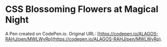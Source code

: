 # CSS Blossoming Flowers at Magical Night 

A Pen created on CodePen.io. Original URL: [https://codepen.io/ALAGOS-RAHJ/pen/MWLWyRp](https://codepen.io/ALAGOS-RAHJ/pen/MWLWyRp).

